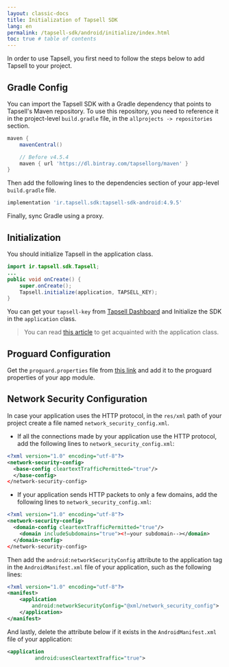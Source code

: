 ```yaml
---
layout: classic-docs
title: Initialization of Tapsell SDK
lang: en
permalink: /tapsell-sdk/android/initialize/index.html
toc: true # table of contents
---
```


In order to use Tapsell, you first need to follow the steps below to add Tapsell to your project.

## Gradle Config
You can import the Tapsell SDK with a Gradle dependency that points to Tapsell's Maven repository. To use this repository, you need to reference it in the project-level `build.gradle` file, in the `allprojects -> repositories` section.

```gradle
maven {
    mavenCentral()

    // Before v4.5.4
    maven { url 'https://dl.bintray.com/tapsellorg/maven' }
}
```
Then add the following lines to the dependencies section of your app-level `build.gradle` file.

```gradle
implementation 'ir.tapsell.sdk:tapsell-sdk-android:4.9.5'
```

Finally, sync Gradle using a proxy.

## Initialization
You should initialize Tapsell in the application class. 

```java
import ir.tapsell.sdk.Tapsell;
...
public void onCreate() {
    super.onCreate();
    Tapsell.initialize(application, TAPSELL_KEY);
}
```
You can get your `tapsell-key` from [Tapsell Dashboard](http://dashboard.tapsell.ir/) and Initialize the SDK in the `application` class.

> You can read [this article]({{site.baseurl}}/application-class) to get acquainted with the application class.


## Proguard Configuration
Get the `proguard.properties` file from [this link](https://github.com/tapsellorg/TapsellSDK-AndroidSample/blob/master/app/proguard-rules.pro) and add it to the proguard properties of your app module.

## Network Security Configuration
In case your application uses the HTTP protocol, in the `res/xml` path of your project create a file named `network_security_config.xml`.

- If all the connections made by your application use the HTTP protocol, add the following lines to `network_security_config.xml`:

```xml
<?xml version="1.0" encoding="utf-8"?>
<network-security-config>
  <base-config cleartextTrafficPermitted="true"/>
  </base-config>
</network-security-config>
```

- If your application sends HTTP packets to only a few domains, add the following lines to `network_security_config.xml`:

```xml
<?xml version="1.0" encoding="utf-8"?>
<network-security-config>
  <domain-config cleartextTrafficPermitted="true"/>
    <domain includeSubdomains="true"><!—your subdomain--></domain>
  </domain-config>
</network-security-config>
```

Then add the `android:networkSecurityConfig` attribute to the application tag in the `AndroidManifest.xml` file of your application, such as the following lines:

```xml
<?xml version="1.0" encoding="utf-8"?>
<manifest>
    <application 
        android:networkSecurityConfig="@xml/network_security_config">
    </application>
</manifest>
```

And lastly, delete the attribute below if it exists in the `AndroidManifest.xml` file of your application:

```xml
<application
         android:usesCleartextTraffic="true">
```

